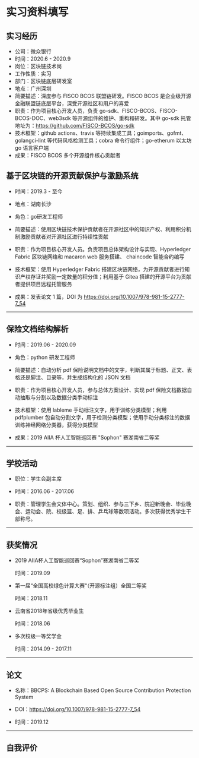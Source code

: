 # 实习资料填写

## 实习经历

- 公司：微众银行
- 时间：2020.6 - 2020.9
- 岗位：区块链技术岗
- 工作性质：实习
- 部门：区块链底层研发室
- 地点：广州深圳
- 简要描述：深度参与 FISCO BCOS 联盟链研发。FISCO BCOS 是企业级开源金融联盟链底层平台，深受开源社区和用户的喜爱
- 职责：作为项目核心开发人员，负责 go-sdk、FISCO-BCOS、FISCO-BCOS-DOC、web3sdk 等开源组件的维护、重构和研发。其中 go-sdk 托管地址为：https://github.com/FISCO-BCOS/go-sdk
- 技术框架：github actions、travis 等持续集成工具；goimports、gofmt、golangci-lint 等代码风格检测工具；cobra 命令行组件；go-etherum 以太坊 go 语言客户端
- 成果：FISCO BCOS 多个开源组件核心贡献者

## 基于区块链的开源贡献保护与激励系统

- 时间：2019.3 - 至今
- 地点：湖南长沙

- 角色：go研发工程师
- 简要描述：使用区块链技术保护贡献者在开源社区中的知识产权、利用积分机制激励贡献者对开源社区进行持续性贡献
- 职责：作为项目核心开发人员。负责项目总体架构设计与实现、Hyperledger Fabric 区块链网络和 macaron web 服务搭建、 chaincode 智能合约编写
- 技术框架：使用 Hyperledger Fabric 搭建区块链网络，为开源贡献者进行知识产权存证并奖励一定数量的积分值；利用基于 Gitea 搭建的开源平台为贡献者提供项目远程托管服务
- 成果：发表论文 1 篇，DOI 为 https://doi.org/10.1007/978-981-15-2777-7_54

---

## 保险文档结构解析

- 时间：2019.06 - 2020.09

- 角色：python 研发工程师
- 简要描述：自动分析 pdf 保险说明文档中的文字，判断其属于标题、正文、表格还是脚注、目录等，并生成结构化的 JSON 文档
- 职责：作为项目核心开发人员，参与总体方案设计、实现 pdf 保险文档数据自动抽取与分割以及数据分类手动标注
- 技术框架：使用 lableme 手动标注文字，用于训练分类模型；利用 pdfplumber 包自动分割文字，用于检测分类模型；使用手动分类标注的数据训练神经网络分类器，获得分类模型
- 成果：2019 AIIA 杯人工智能巡回赛 "Sophon" 赛湖南省二等奖

---

## 学校活动

- 职位：学生会副主席

- 时间：2016.06 - 2017.06

- 职责：管理学生会文体中心。策划、组织、参与三下乡、院迎新晚会、毕业晚会、运动会、院、校级篮、足、排、乒乓球等数项活动。多次获得优秀学生干部称号。

---

## 获奖情况

- 2019 AIIA杯人工智能巡回赛“Sophon”赛湖南省二等奖

    时间：2019.09

- 第一届“全国高校绿色计算大赛“（开源标注组）全国二等奖

    时间：2018.11

- 云南省2018年省级优秀毕业生

    时间：2018.06

- 多次校级一等奖学金

    时间：2014.09 - 2017.11

---

## 论文

- 名称：BBCPS: A Blockchain Based Open Source Contribution Protection System

- DOI：https://doi.org/10.1007/978-981-15-2777-7_54

- 时间：2019.12

---

## 自我评价

